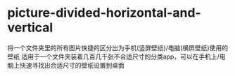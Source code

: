 # picture-divided-horizontal-and-vertical
将一个文件夹里的所有图片快捷的区分出为手机(竖屏壁纸)/电脑(横屏壁纸)使用的壁纸
适用于一个文件夹装着几百几千张不合适尺寸的分类app，可以在手机上/电脑上快速寻找出合适尺寸的壁纸设置到桌面
